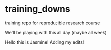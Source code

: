 # training_downs
training repo for reproducible research course

We'll be playing with this all day (maybe all week)

Hello this is Jasmine! Adding my edits!
